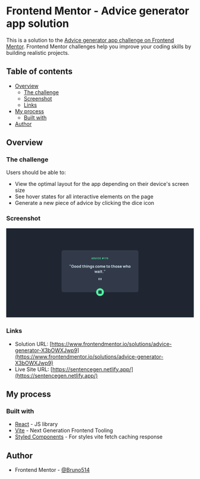 # Frontend Mentor - Advice generator app solution

This is a solution to the [Advice generator app challenge on Frontend Mentor](https://www.frontendmentor.io/challenges/advice-generator-app-QdUG-13db). Frontend Mentor challenges help you improve your coding skills by building realistic projects.

## Table of contents

- [Overview](#overview)
  - [The challenge](#the-challenge)
  - [Screenshot](#screenshot)
  - [Links](#links)
- [My process](#my-process)
  - [Built with](#built-with)
- [Author](#author)

## Overview

### The challenge

Users should be able to:

- View the optimal layout for the app depending on their device's screen size
- See hover states for all interactive elements on the page
- Generate a new piece of advice by clicking the dice icon

### Screenshot

![](./images/screenshot.png)

### Links

- Solution URL: [https://www.frontendmentor.io/solutions/advice-generator-X3bOWXJwp9](https://www.frontendmentor.io/solutions/advice-generator-X3bOWXJwp9)
- Live Site URL: [https://sentencegen.netlify.app/](https://sentencegen.netlify.app/)

## My process

### Built with

- [React](https://reactjs.org/) - JS library
- [Vite](https://vite.dev/) - Next Generation Frontend Tooling
- [Styled Components](https://styled-components.com/) - For styles
vite fetch caching response

## Author

- Frontend Mentor - [@Bruno514](https://www.frontendmentor.io/profile/Bruno514)
